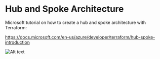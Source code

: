 # Hub and Spoke Architecture

Microsoft tutorial on how to create a hub and spoke architecture with Terraform:

https://docs.microsoft.com/en-us/azure/developer/terraform/hub-spoke-introduction

![Alt text](https://docs.microsoft.com/en-us/azure/developer/terraform/media/hub-and-spoke-series/hub-spoke-architecture.png "Optional title")

 
